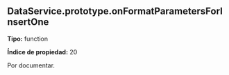 ## DataService.prototype.onFormatParametersForInsertOne

**Tipo:** function

**Índice de propiedad:** 20

Por documentar.



